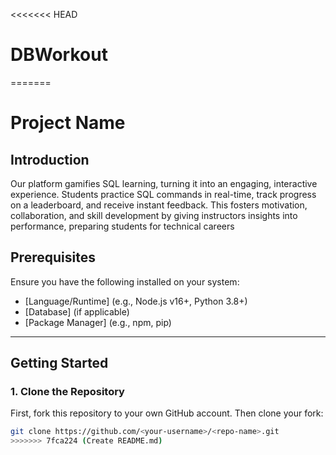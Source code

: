 <<<<<<< HEAD
# DBWorkout
=======
# Project Name

## Introduction
Our platform gamifies SQL learning, turning it into an engaging, interactive experience. Students practice SQL commands in real-time, track progress on a leaderboard, and receive instant feedback. This fosters motivation, collaboration, and skill development by giving instructors insights into performance, preparing students for technical careers

## Prerequisites
Ensure you have the following installed on your system:
- [Language/Runtime] (e.g., Node.js v16+, Python 3.8+)
- [Database] (if applicable)
- [Package Manager] (e.g., npm, pip)

---

## Getting Started

### 1. Clone the Repository
First, fork this repository to your own GitHub account. Then clone your fork:

```bash
git clone https://github.com/<your-username>/<repo-name>.git
>>>>>>> 7fca224 (Create README.md)
